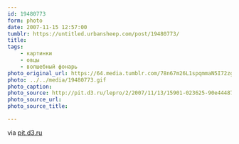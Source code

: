 ```yaml
---
id: 19480773
form: photo
date: 2007-11-15 12:57:00
tumblr: https://untitled.urbansheep.com/post/19480773/
title:
tags:
    - картинки
    - овцы
    - волшебный фонарь
photo_original_url: https://64.media.tumblr.com/78n67m26L1spqmmaN5I72zgv_250.gif
photo: ../../media/19480773.gif
photo_caption:
photo_source: http://pit.d3.ru/lepro/2/2007/11/13/15901-023625-90e44487babe3df20488cf1441693b70.gif
photo_source_url:
photo_source_title:

---
```


<p>via <a href="http://pit.d3.ru/lepro/2/2007/11/13/15901-023625-90e44487babe3df20488cf1441693b70.gif">pit.d3.ru</a></p>
